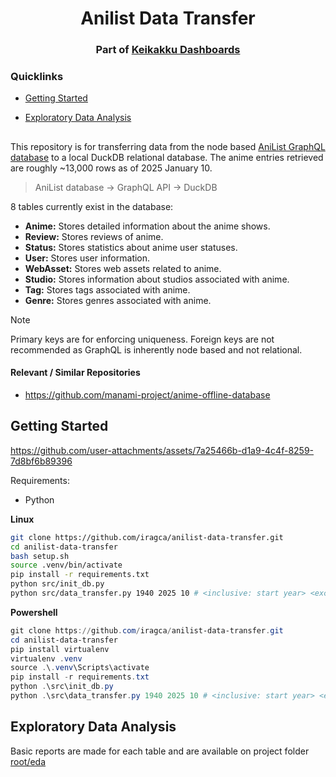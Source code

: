<h1 align="center">Anilist Data Transfer</h1>
<h3 align="center">Part of <a href="https://github.com/iragca/keikakku-dashboards">Keikakku Dashboards</a></h3>

<h3>Quicklinks</h3>

- [Getting Started](#Getting-Started)
- [Exploratory Data Analysis](#EDA)

  <h2></h2>

This repository is for transferring data from the node based [AniList GraphQL database](https://docs.anilist.co/) to
a local DuckDB relational database. The anime entries retrieved are roughly ~13,000 rows as of 2025 January 10.

> AniList database -> GraphQL API -> DuckDB

8 tables currently exist in the database:

- **Anime:** Stores detailed information about the anime shows.
- **Review:** Stores reviews of anime.
- **Status:** Stores statistics about anime user statuses.
- **User:** Stores user information.
- **WebAsset:** Stores web assets related to anime.
- **Studio:** Stores information about studios associated with anime.
- **Tag:** Stores tags associated with anime.
- **Genre:** Stores genres associated with anime.

> [!NOTE]
> Primary keys are for enforcing uniqueness. Foreign keys are not recommended as GraphQL is inherently node based and not relational.

#### Relevant / Similar Repositories

- https://github.com/manami-project/anime-offline-database

## <a id="Getting-Started"></a>Getting Started


https://github.com/user-attachments/assets/7a25466b-d1a9-4c4f-8259-7d8bf6b89396


Requirements:

- Python


<div style="font-weight: bold; margin-bottom: 5px;">Linux</div>

```bash
git clone https://github.com/iragca/anilist-data-transfer.git
cd anilist-data-transfer
bash setup.sh
source .venv/bin/activate
pip install -r requirements.txt
python src/init_db.py
python src/data_transfer.py 1940 2025 10 # <inclusive: start year> <exclusive: end year> <optional: cooldown; default: 10>
```

<div style="font-weight: bold; margin-bottom: 5px;">Powershell</div>

```powershell
git clone https://github.com/iragca/anilist-data-transfer.git
cd anilist-data-transfer
pip install virtualenv
virtualenv .venv
source .\.venv\Scripts\activate
pip install -r requirements.txt
python .\src\init_db.py
python .\src\data_transfer.py 1940 2025 10 # <inclusive: start year> <exclusive: end year> <optional: cooldown; default: 10>
```

## <a id="EDA"></a>Exploratory Data Analysis

Basic reports are made for each table and are available on project folder [root/eda](https://github.com/iragca/Anilist-Data-Transfer/tree/main/eda)



